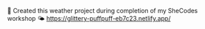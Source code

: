 🌿 Created this weather project during completion of my SheCodes workshop
🌤️ https://glittery-puffpuff-eb7c23.netlify.app/
